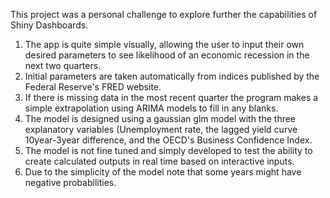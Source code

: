 This project was a personal challenge to explore further the capabilities of Shiny Dashboards. 

1) The app is quite simple visually, allowing the user to input their own desired parameters to see likelihood of an economic recession in the next two quarters.
2) Initial parameters are taken automatically from indices published by the Federal Reserve's FRED website.
3) If there is missing data in the most recent quarter the program makes a simple extrapolation using ARIMA models to fill in any blanks.
4) The model is designed using a gaussian glm model with the three explanatory variables (Unemployment rate, the lagged yield curve 10year-3year difference, and the OECD's Business Confidence Index.
5) The model is not fine tuned and simply developed to test the ability to create calculated outputs in real time based on interactive inputs.
6) Due to the simplicity of the model note that some years might have negative probabilities.
